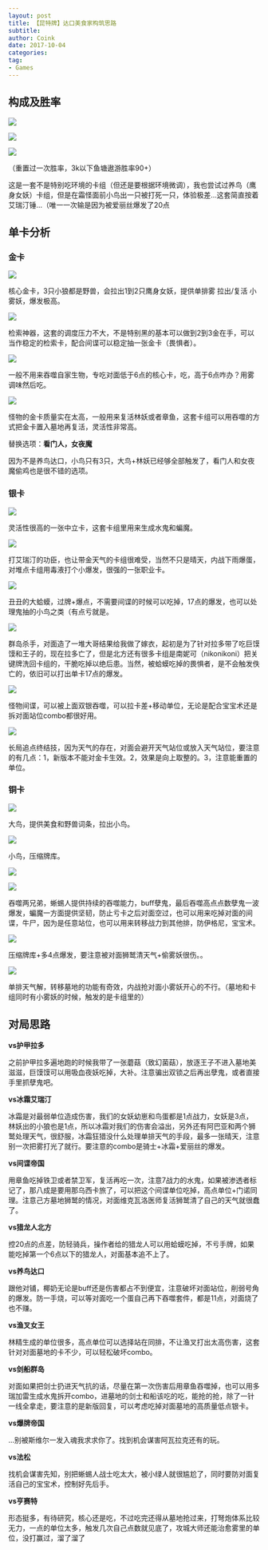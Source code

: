```yaml
---
layout: post
title: 【昆特牌】达口美食家构筑思路
subtitle: 
author: Coink 
date: 2017-10-04
categories: 
tag: 
- Games
---
```


## 构成及胜率

![](https://i.loli.net/2017/10/04/59d474eb93d06.png)

![](https://i.loli.net/2017/10/04/59d475b87a5df.png)

![](https://i.loli.net/2017/10/04/59d474ea9db01.png)

（重置过一次胜率，3k以下鱼塘遨游胜率90+）



这是一套不是特别吃环境的卡组（但还是要根据环境微调），我也尝试过养鸟（鹰身女妖）卡组，但是在霜怪面前小鸟出一只被打死一只，体验极差...这套简直按着艾瑞汀锤...（唯一一次输是因为被爱丽丝爆发了20点

## 单卡分析

### 金卡

![](https://i.loli.net/2017/10/04/59d4792d6bf06.png)

核心金卡，3只小狼都是野兽，会拉出1到2只鹰身女妖，提供单排雾 拉出/复活 小雾妖，爆发极高。

![](https://i.loli.net/2017/10/04/59d4792d024fc.png)

检索神器，这套的调度压力不大，不是特别黑的基本可以做到2到3金在手，可以当作稳定的检索卡，配合间谍可以稳定抽一张金卡（畏惧者）。

![](https://i.loli.net/2017/10/04/59d4792fd1d69.png)

一般不用来吞噬自家生物，专吃对面低于6点的核心卡，吃，高于6点咋办？用雾调味然后吃。

![](https://i.loli.net/2017/10/04/59d4792ce1b07.png)

怪物的金卡质量实在太高，一般用来复活林妖或者章鱼，这套卡组可以用吞噬的方式把金卡置入墓地再复活，灵活性非常高。



替换选项：**看门人，女夜魔**



因为不是养鸟达口，小鸟只有3只，大鸟+林妖已经够全部触发了，看门人和女夜魔偷鸡也是很不错的选项。



### 银卡

![](https://i.loli.net/2017/10/04/59d4793002453.png)

灵活性很高的一张中立卡，这套卡组里用来生成水鬼和蝙魔。

![](https://i.loli.net/2017/10/04/59d4792dc2432.png)

打艾瑞汀的功臣，也让带金天气的卡组很难受，当然不只是晴天，内战下雨爆蛋，对堆点卡组用毒液打个小爆发，很强的一张职业卡。

![](https://i.loli.net/2017/10/04/59d4792bd555f.png)

丑丑的大蛤蟆，过牌+爆点，不需要间谍的时候可以吃掉，17点的爆发，也可以处理鬼抽的小鸟之类（有点亏就是。

![](https://i.loli.net/2017/10/04/59d4792d3a7fb.png)

群岛杀手，对面造了一堆大哥结果给我做了嫁衣，起初是为了针对拉多带了吃巨馍馍和王子的，现在拉多亡了，但是北方还有很多卡组是南妮可（nikonikoni）把关键牌洗回卡组的，干脆吃掉以绝后患。当然，被蛤蟆吃掉的畏惧者，是不会触发佚亡的，依旧可以打出单卡17点的爆发。

![](https://i.loli.net/2017/10/04/59d4792d1a7d5.png)

怪物间谍，可以被上面双银吞噬，可以拉卡差+移动单位，无论是配合宝宝术还是拆对面站位combo都很好用。

![](https://i.loli.net/2017/10/04/59d4792cde615.png)

长局追点终结技，因为天气的存在，对面会避开天气站位或放入天气站位，要注意的有几点：1，新版本不能对金卡生效。2，效果是向上取整的。3，注意能重置的单位。

### 铜卡

![](https://i.loli.net/2017/10/04/59d4827bc3562.png)

大鸟，提供美食和野兽词条，拉出小鸟。

![](https://i.loli.net/2017/10/04/59d4827be701c.png)

小鸟，压缩牌库。

![](https://i.loli.net/2017/10/04/59d4827c12f75.png)

![](https://i.loli.net/2017/10/04/59d4827c8184c.png)

吞噬两兄弟，蜥蜴人提供持续的吞噬能力，buff孽鬼，最后吞噬高点点数孽鬼一波爆发，蝙魔一方面提供坚韧，防止亏卡之后对面空过，也可以用来吃掉对面的间谍，牛尸，因为是任意站位，也可以用来转移战力到其他排，防伊格尼，宝宝术。

![](https://i.loli.net/2017/10/04/59d4827ccd68d.png)

压缩牌库+多4点爆发，要注意被对面狮鹫清天气+偷雾妖很伤。。

![](https://i.loli.net/2017/10/04/59d4827bb830d.png)

单排天气解，转移墓地的功能有奇效，内战抢对面小雾妖开心的不行。（墓地和卡组同时有小雾妖的时候，触发的是卡组里的）



## 对局思路

**vs护甲拉多**



之前护甲拉多遍地跑的时候我带了一张蘑菇（致幻菌菇），放逐王子不进入墓地美滋滋，巨馍馍可以用吸血夜妖吃掉，大补。注意骗出双锁之后再出孽鬼，或者直接手里抓孽鬼吧。



**vs冰霜艾瑞汀**



冰霜是对最弱单位造成伤害，我们的女妖幼崽和鸟蛋都是1点战力，女妖是3点，林妖出的小狼也是1点，所以冰霜对我们的伤害会溢出，另外还有阿巴亚和两个狮鹫处理天气，很舒服，冰霜狂猎没什么处理单排天气的手段，最多一张晴天，注意别一次把雾打光了就行。要注意的combo是骑士+冰霜+爱丽丝的爆发。



**vs间谍帝国**



用章鱼吃掉铁卫或者禁卫军，复活再吃一次，注意7战力的水鬼，如果被渗透者标记了，那八成是要用那乌西卡旅了，可以把这个间谍单位吃掉，高点单位+门诺同理。注意己方墓地狮鹫的情况，对面维克瓦洛医师复活狮鹫清了自己的天气就很蠢了。



**vs猎龙人北方**



控20点的点差，防轻骑兵，操作者给的猎龙人可以用蛤蟆吃掉，不亏手牌，如果能吃掉第一个6点以下的猎龙人，对面基本追不上了。



**vs养鸟达口**



跟他对铺，椰奶无论是buff还是伤害都占不到便宜，注意破坏对面站位，削弱号角的爆发。防一手烧，可以等对面吃一个蛋自己再下吞噬套件，都是11点，对面烧了也不赚。



**vs渔叉女王**



林精生成的单位很多，高点单位可以选择站在同排，不让渔叉打出太高伤害，这套针对对面墓地的卡不少，可以轻松破坏combo。



**vs剑船群岛**



对面如果把剑士扔进天气抗的话，尽量在第一次伤害后用章鱼吞噬掉，也可以用多瑞加雷生成水鬼拆开combo，进墓地的剑士和船该吃的吃，能抢的抢，除了一针一线全拿走，要注意的是新版回复，可以考虑吃掉对面墓地的高质量低点银卡。



**vs爆牌帝国**



...别被斯维尔一发入魂我求求你了。找到机会谋害阿瓦拉克还有的玩。



**vs法松**



找机会谋害先知，别把蜥蜴人战士吃太大，被小绿人就很尴尬了，同时要防对面复活自己的宝宝术，控制好先后手。



**vs亨赛特**

形态挺多，有待研究，核心还是吃，不过吃完还得从墓地抢过来，打弩炮体系比较无力，一点的单位太多，触发几次自己点数就见底了，攻城大师还能治愈雾里的单位，没打赢过，溜了溜了